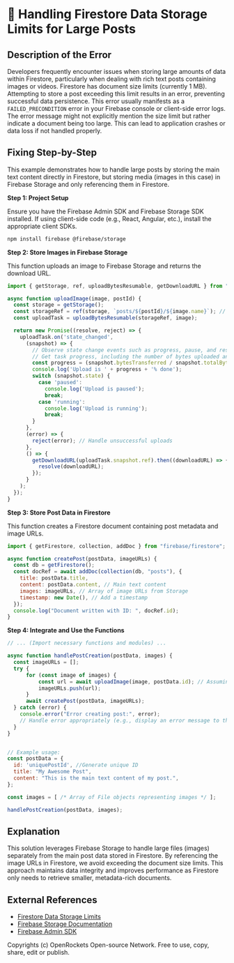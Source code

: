 # 🐞 Handling Firestore Data Storage Limits for Large Posts


## Description of the Error

Developers frequently encounter issues when storing large amounts of data within Firestore, particularly when dealing with rich text posts containing images or videos.  Firestore has document size limits (currently 1 MB). Attempting to store a post exceeding this limit results in an error, preventing successful data persistence.  This error usually manifests as a `FAILED_PRECONDITION` error in your Firebase console or client-side error logs.  The error message might not explicitly mention the size limit but rather indicate a document being too large.  This can lead to application crashes or data loss if not handled properly.


## Fixing Step-by-Step

This example demonstrates how to handle large posts by storing the main text content directly in Firestore, but storing media (images in this case) in Firebase Storage and only referencing them in Firestore.


**Step 1:  Project Setup**

Ensure you have the Firebase Admin SDK and Firebase Storage SDK installed.  If using client-side code (e.g., React, Angular, etc.), install the appropriate client SDKs.

```bash
npm install firebase @firebase/storage
```

**Step 2: Store Images in Firebase Storage**

This function uploads an image to Firebase Storage and returns the download URL.

```javascript
import { getStorage, ref, uploadBytesResumable, getDownloadURL } from "firebase/storage";

async function uploadImage(image, postId) {
  const storage = getStorage();
  const storageRef = ref(storage, `posts/${postId}/${image.name}`); // Organize images by post ID
  const uploadTask = uploadBytesResumable(storageRef, image);

  return new Promise((resolve, reject) => {
    uploadTask.on('state_changed', 
      (snapshot) => {
        // Observe state change events such as progress, pause, and resume
        // Get task progress, including the number of bytes uploaded and the total number of bytes to be uploaded
        const progress = (snapshot.bytesTransferred / snapshot.totalBytes) * 100;
        console.log('Upload is ' + progress + '% done');
        switch (snapshot.state) {
          case 'paused':
            console.log('Upload is paused');
            break;
          case 'running':
            console.log('Upload is running');
            break;
        }
      }, 
      (error) => {
        reject(error); // Handle unsuccessful uploads
      }, 
      () => {
        getDownloadURL(uploadTask.snapshot.ref).then((downloadURL) => {
          resolve(downloadURL);
        });
      }
    );
  });
}
```


**Step 3: Store Post Data in Firestore**

This function creates a Firestore document containing post metadata and image URLs.

```javascript
import { getFirestore, collection, addDoc } from "firebase/firestore";

async function createPost(postData, imageURLs) {
  const db = getFirestore();
  const docRef = await addDoc(collection(db, "posts"), {
    title: postData.title,
    content: postData.content, // Main text content
    images: imageURLs, // Array of image URLs from Storage
    timestamp: new Date(), // Add a timestamp
  });
  console.log("Document written with ID: ", docRef.id);
}
```


**Step 4: Integrate and Use the Functions**


```javascript
// ... (Import necessary functions and modules) ...

async function handlePostCreation(postData, images) {
  const imageURLs = [];
  try {
      for (const image of images) {
          const url = await uploadImage(image, postData.id); // Assuming postData has an id
          imageURLs.push(url);
      }
      await createPost(postData, imageURLs);
  } catch (error) {
    console.error("Error creating post:", error);
    // Handle error appropriately (e.g., display an error message to the user)
  }
}


// Example usage:
const postData = {
  id: 'uniquePostId', //Generate unique ID
  title: "My Awesome Post",
  content: "This is the main text content of my post.",
};

const images = [ /* Array of File objects representing images */ ];

handlePostCreation(postData, images);

```


## Explanation

This solution leverages Firebase Storage to handle large files (images) separately from the main post data stored in Firestore.  By referencing the image URLs in Firestore, we avoid exceeding the document size limits. This approach maintains data integrity and improves performance as Firestore only needs to retrieve smaller, metadata-rich documents.

## External References

* [Firestore Data Storage Limits](https://firebase.google.com/docs/firestore/quotas)
* [Firebase Storage Documentation](https://firebase.google.com/docs/storage)
* [Firebase Admin SDK](https://firebase.google.com/docs/admin/setup)


Copyrights (c) OpenRockets Open-source Network. Free to use, copy, share, edit or publish.

